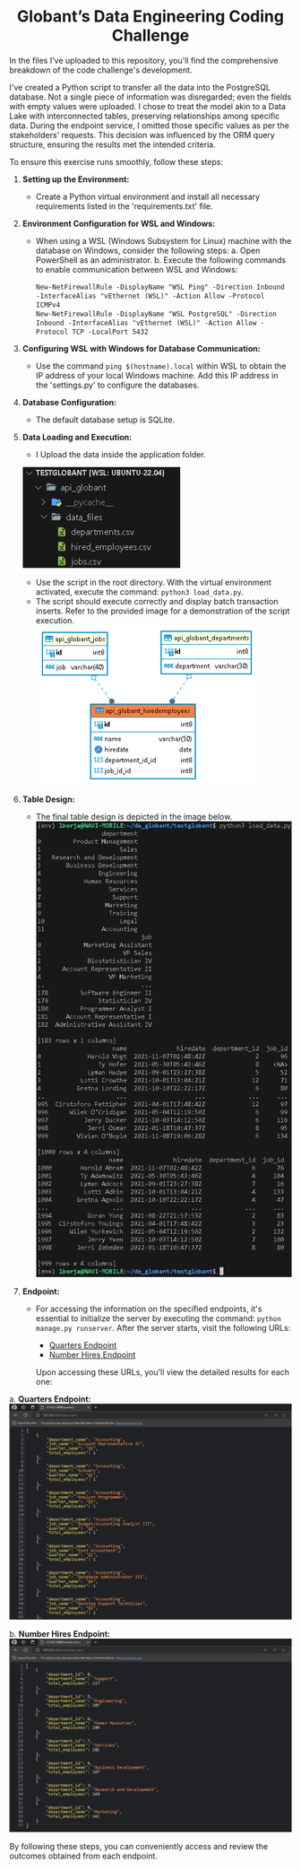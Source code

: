 <h1 align="center"> Globant’s Data Engineering Coding Challenge </h1>

In the files I've uploaded to this repository, you'll find the comprehensive breakdown of the code challenge's development.

I've created a Python script to transfer all the data into the PostgreSQL database. Not a single piece of information was disregarded; even the fields with empty values were uploaded. I chose to treat the model akin to a Data Lake with interconnected tables, preserving relationships among specific data.
During the endpoint service, I omitted those specific values as per the stakeholders' requests. This decision was influenced by the ORM query structure, ensuring the results met the intended criteria.

To ensure this exercise runs smoothly, follow these steps:

1. **Setting up the Environment:**
   - Create a Python virtual environment and install all necessary requirements listed in the 'requirements.txt' file.

2. **Environment Configuration for WSL and Windows:**
   - When using a WSL (Windows Subsystem for Linux) machine with the database on Windows, consider the following steps:
     a. Open PowerShell as an administrator.
     b. Execute the following commands to enable communication between WSL and Windows:
        ```
        New-NetFirewallRule -DisplayName "WSL Ping" -Direction Inbound -InterfaceAlias "vEthernet (WSL)" -Action Allow -Protocol ICMPv4
        New-NetFirewallRule -DisplayName "WSL PostgreSQL" -Direction Inbound -InterfaceAlias "vEthernet (WSL)" -Action Allow -Protocol TCP -LocalPort 5432
        ```
3. **Configuring WSL with Windows for Database Communication:**
   - Use the command `ping $(hostname).local` within WSL to obtain the IP address of your local Windows machine. Add this IP address in the 'settings.py' to configure the databases.

4. **Database Configuration:**
   - The default database setup is SQLite.

5. **Data Loading and Execution:**
   - I Upload the data inside the application folder.
   
   ![alt text](Images/data.png)
   
   - Use the script in the root directory. With the virtual environment activated, execute the command: `python3 load_data.py`.
   - The script should execute correctly and display batch transaction inserts. Refer to the provided image for a demonstration of the script execution.
   ![alt text](Images/globant_diagram.png)

7. **Table Design:**
   - The final table design is depicted in the image below.
   ![alt text](Images/script_execution.png)


8. **Endpoint:**
   - For accessing the information on the specified endpoints, it's essential to initialize the server by executing the command: `python manage.py runserver`. After the server starts, visit the following URLs:

      - [Quarters Endpoint](http://127.0.0.1:8000/quarters/)
      - [Number Hires Endpoint](http://127.0.0.1:8000/number_hires/)

     Upon accessing these URLs, you'll view the detailed results for each one:

a. **Quarters Endpoint:**
   ![Quarters Endpoint Result](Images/quarters.png)
   
b. **Number Hires Endpoint:**
   ![Number Hires Endpoint Result](Images/number_hires.png)


By following these steps, you can conveniently access and review the outcomes obtained from each endpoint.
